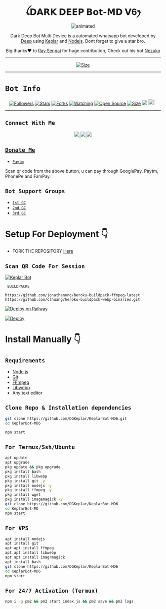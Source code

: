 

<h1 align="center">ꪶ𝗗𝗔𝗥𝗞 𝗗𝗘𝗘𝗣 𝗕𝗼𝘁-𝗠𝗗 𝗩6ꫂ<br></h1>
<p align="center">
<img src="https://i.imgur.com/cwPuTcp_d.jpg?maxwidth=1000&shape=thumb&fidelity=high" alt="animated" />
</p>

<p align="center">
Dark Deep Bot Multi Device is a automated whatsapp bot developed by <a href="https://facebook.com/kumarduttadeep" target="_blank">Deep</a> using <a href="https://www.youtube.com/@SadlofiKeplar" target="_blank">Keplar</a> and <a href="https://github.com/nodejs" target="_blank">Nodejs</a>. Dont forget to give a star bro.
</p>

<p align="center">
Big thanks❤️ to <a href="https://github.com/RaySenpai69" target="_blank">Ray Senpai</a> for huge contribution, Check out his bot <a href="https://github.com/RaySenpai69/Nezuko" target="_blank">Nezuko</a>
</p>

---

<p align="center">
<a href="https://youtu.be/eE1bUUnR87Y"><img title="Size" src="https://img.shields.io/badge/Tutorial-Video-green"></a>
</p>

------

# ```Bot Info```
<p align="center">
<a href="https://github.com/DGKeplar/followers"><img title="Followers" src="https://img.shields.io/github/followers/DGKeplar?color=red&style=flat-square"></a>
<a href="https://github.com/DGKeplar/KeplarBot-MD6/stargazers/"><img title="Stars" src="https://img.shields.io/github/stars/DGKeplar/KeplarBot-MD6?color=blue&style=flat-square"></a>
<a href="https://github.com/DGKeplar/KeplarBot-MD6/network/members"><img title="Forks" src="https://img.shields.io/github/forks/DGKeplar/KeplarBot-MD6?color=red&style=flat-square"></a>
<a href="https://github.com/DGKeplar/KeplarBot-MD6/watchers"><img title="Watching" src="https://img.shields.io/github/watchers/DGKeplar/KeplarBot-MD6?label=Watchers&color=blue&style=flat-square"></a>
<a href="https://github.com/DGKeplar/KeplarBot-MD6"><img title="Open Source" src="https://img.shields.io/badge/Author-Keplar%20Bot%20Inc.-red?v=103"></a>
<a href="https://github.com/DGKeplar/KeplarBot-MD6/"><img title="Size" src="https://img.shields.io/github/repo-size/DGKeplar/KeplarBot-MD6?style=flat-square&color=green"></a>
<a href="https://hits.seeyoufarm.com"><img src="https://hits.seeyoufarm.com/api/count/incr/badge.svg?url=https%3A%2F%2Fgithub.com%2FDGKeplar%2FKeplarBot-MD6&count_bg=%2379C83D&title_bg=%23555555&icon=probot.svg&icon_color=%2300FF6D&title=hits&edge_flat=false"/></a>
<a href="https://github.com/DGKeplar/KeplarBot-MD6/graphs/commit-activity"><img height="20" src="https://img.shields.io/badge/Maintained%3F-yes-green.svg"></a>&nbsp;&nbsp;
</p>
<p align='center'>
    </p>

-------

## ```Connect With Me```
<p align="center">
<a href="https://wa.me/916291588399"><img src="https://img.shields.io/badge/Contact Keplar-25D366?style=for-the-badge&logo=whatsapp&logoColor=white" />
<a href="https://chat.whatsapp.com/COzM9PfhGln9w89Vm1GG2W"><img src="https://img.shields.io/badge/Join Official GC-25D366?style=for-the-badge&logo=whatsapp&logoColor=white" />
<a href="https://www.youtube.com/@kumarduttadeep"><img src="https://img.shields.io/badge/Subscribe Deep-ff0000?style=for-the-badge&logo=youtube&logoColor=ff000000&link=https://youtube.com/@kumarduttadeep" /><br>
</p>

## ```Donate Me```

- [`Paytm`](https://i.imgur.com/HHSn894.jpeg)

<p align="left">
Scan qr code from the above button, u can pay through GooglePay, Paytm, PhonePe and FamPay.
</p>

## ```Bot Support Groups```

- [`1st GC`](https://chat.whatsapp.com/COzM9PfhGln9w89Vm1GG2W)
- [`2nd GC`](https://chat.whatsapp.com/BW0o3ZyiAF5Azb1bIqG9Ue)
- [`3rd GC`](https://chat.whatsapp.com/KMymhLdGcjPHihOkrfHW7q)

# Setup For Deployment 👇

- FORK THE REPOSITORY [Here](https://github.com/kumarduttadeep/dark-deep-v6/fork)

## `Scan QR Code For Session`
[![Keplar Bot](https://repl.it/badge/github/quiec/whatsasena)](https://replit.com/@DGKeplar/Keplar-Bot-Multi-Device-Qr-Code-Generator?output%20only=1&lite=1#index.js)

 ` BUILDPACKS`

```
https://github.com/jonathanong/heroku-buildpack-ffmpeg-latest
https://github.com/clhuang/heroku-buildpack-webp-binaries.git
```

[![Deploy on Railway](https://railway.app/button.svg)](https://railway.app/new/template?template=https%3A%2F%2Fgithub.com%2FDGKeplar%2FKeplarBot-MD6)

[![Deploy](https://www.herokucdn.com/deploy/button.svg)](https://heroku.com/deploy?template=https://github.com/DGKeplar/KeplarBot-MD6/)

# Install Manually 👇
## `Requirements`
* [Node.js](https://nodejs.org/en/)
* [Git](https://git-scm.com/downloads)
* [FFmpeg](https://github.com/BtbN/FFmpeg-Builds/releases/download/autobuild-2020-12-08-13-03/ffmpeg-n4.3.1-26-gca55240b8c-win64-gpl-4.3.zip)
* [Libwebp](https://developers.google.com/speed/webp/download)
* Any text editor
## `Clone Repo & Installation dependencies`
```bash
git clone https://github.com/DGKeplar/KeplarBot-MD6.git
cd KeplarBot-MD6

npm start
```
## `For Termux/Ssh/Ubuntu`
```bash
apt update
apt upgrade
pkg update && pkg upgrade
pkg install bash
pkg install libwebp
pkg install git -y
pkg install nodejs -y 
pkg install ffmpeg -y 
pkg install wget
pkg install imagemagick -y
git clone https://github.com/DGKeplar/KeplarBot-MD6
cd KeplarBot-MD
npm start
```
## `For VPS`
```bash
apt install nodejs 
apt install git 
apt apt install ffmpeg 
apt apt install libwebp 
apt apt install imagrmagick
apt install bash
git clone https://github.com/DGKeplar/KeplarBot-MD6
cd KeplarBot-MD6
npm start
```
## `For 24/7 Activation (Termux)`
```bash
npm i -g pm2 && pm2 start index.js && pm2 save && pm2 logs
```
